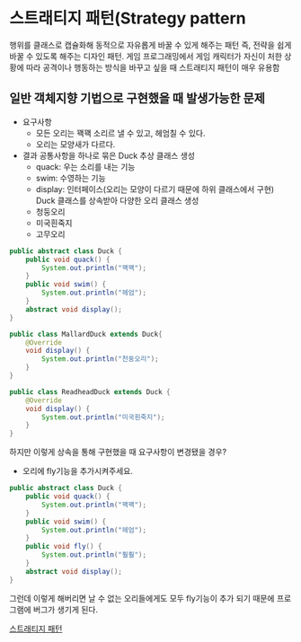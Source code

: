 # 스트래티지 패턴(Strategy pattern

행위를 클래스로 캡슐화해 동적으로 자유롭게 바꿀 수 있게 해주는 패턴
즉, 전략을 쉽게 바꿀 수 있도록 해주는 디자인 패턴.
게임 프로그래밍에서 게임 캐릭터가 자신이 처한 상황에 따라 공격이나 행동하는 방식을 바꾸고 싶을 때 스트래티지 패턴이 매우 유용함


## 일반 객체지향 기법으로 구현했을 때 발생가능한 문제

- 요구사항
    - 모든 오리는 꽥꽥 소리르 낼 수 있고, 헤엄칠 수 있다.
    - 오리는 모양새가 다르다.
- 결과
    공통사항을 하나로 묶은 Duck 추상 클래스 생성
    - quack: 우는 소리를 내는 기능
    - swim: 수영하는 기능
    - display: 인터페이스(오리는 모양이 다르기 때문에 하위 클래스에서 구현)
    Duck 클래스를 상속받아 다양한 오리 클래스 생성
    - 청둥오리
    - 미국흰죽지
    - 고무오리

```java
public abstract class Duck {
    public void quack() {
        System.out.println("꽥꽥");
    }
    public void swim() {
        System.out.println("헤엄");
    }
    abstract void display();
}
```
```java
public class MallardDuck extends Duck{
    @Override
    void display() {
        System.out.println("천둥오리");
    }
}
```
```java
public class ReadheadDuck extends Duck {
    @Override
    void display() {
        System.out.println("미국흰죽지");
    }
}
```

하지만 이렇게 상속을 통해 구현했을 때 요구사항이 변경됐을 경우?
- 오리에 fly기능을 추가시켜주세요.

```java
public abstract class Duck {
    public void quack() {
        System.out.println("꽥꽥");
    }
    public void swim() {
        System.out.println("헤엄");
    }
    public void fly() {
        System.out.println("훨훨");
    }
    abstract void display();
}
```
그런데 이렇게 해버리면 날 수 없는 오리들에게도 모두 fly기능이 추가 되기 때문에 프로그램에 버그가 생기게 된다.


[스트래티지 패턴](https://2dongdong.tistory.com/43)